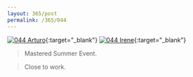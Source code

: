 ```yaml
---
layout: 365/post
permalink: /365/044
---
```


[![044 Arturo](https://c2.staticflickr.com/6/5620/20338277185_74f1858b14_c.jpg)](https://www.flickr.com/photos/131440297@N08/20338277185/){:target="_blank"}
[![044 Irene](https://c1.staticflickr.com/1/430/20106680258_a4fb4bdfa4_c.jpg)](https://www.flickr.com/photos/25124902@N04/20106680258/){:target="_blank"}


> Mastered Summer Event.

> Close to work.
